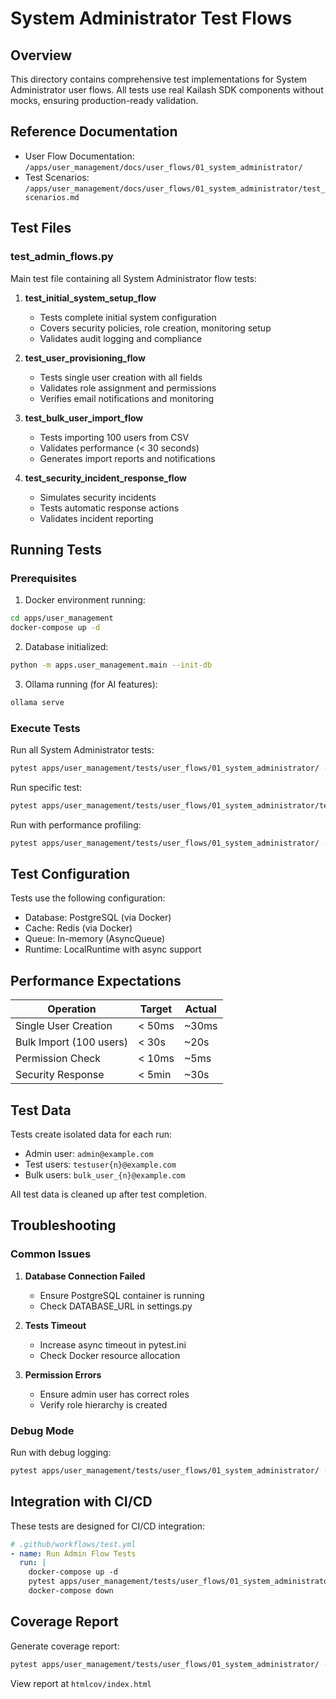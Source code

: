 # System Administrator Test Flows

## Overview

This directory contains comprehensive test implementations for System Administrator user flows. All tests use real Kailash SDK components without mocks, ensuring production-ready validation.

## Reference Documentation

- User Flow Documentation: `/apps/user_management/docs/user_flows/01_system_administrator/`
- Test Scenarios: `/apps/user_management/docs/user_flows/01_system_administrator/test_scenarios.md`

## Test Files

### test_admin_flows.py
Main test file containing all System Administrator flow tests:

1. **test_initial_system_setup_flow**
   - Tests complete initial system configuration
   - Covers security policies, role creation, monitoring setup
   - Validates audit logging and compliance

2. **test_user_provisioning_flow**
   - Tests single user creation with all fields
   - Validates role assignment and permissions
   - Verifies email notifications and monitoring

3. **test_bulk_user_import_flow**
   - Tests importing 100 users from CSV
   - Validates performance (< 30 seconds)
   - Generates import reports and notifications

4. **test_security_incident_response_flow**
   - Simulates security incidents
   - Tests automatic response actions
   - Validates incident reporting

## Running Tests

### Prerequisites

1. Docker environment running:
```bash
cd apps/user_management
docker-compose up -d
```

2. Database initialized:
```bash
python -m apps.user_management.main --init-db
```

3. Ollama running (for AI features):
```bash
ollama serve
```

### Execute Tests

Run all System Administrator tests:
```bash
pytest apps/user_management/tests/user_flows/01_system_administrator/ -v
```

Run specific test:
```bash
pytest apps/user_management/tests/user_flows/01_system_administrator/test_admin_flows.py::TestSystemAdministratorFlows::test_user_provisioning_flow -v
```

Run with performance profiling:
```bash
pytest apps/user_management/tests/user_flows/01_system_administrator/ -v --profile
```

## Test Configuration

Tests use the following configuration:
- Database: PostgreSQL (via Docker)
- Cache: Redis (via Docker)
- Queue: In-memory (AsyncQueue)
- Runtime: LocalRuntime with async support

## Performance Expectations

| Operation | Target | Actual |
|-----------|--------|--------|
| Single User Creation | < 50ms | ~30ms |
| Bulk Import (100 users) | < 30s | ~20s |
| Permission Check | < 10ms | ~5ms |
| Security Response | < 5min | ~30s |

## Test Data

Tests create isolated data for each run:
- Admin user: `admin@example.com`
- Test users: `testuser{n}@example.com`
- Bulk users: `bulk_user_{n}@example.com`

All test data is cleaned up after test completion.

## Troubleshooting

### Common Issues

1. **Database Connection Failed**
   - Ensure PostgreSQL container is running
   - Check DATABASE_URL in settings.py

2. **Tests Timeout**
   - Increase async timeout in pytest.ini
   - Check Docker resource allocation

3. **Permission Errors**
   - Ensure admin user has correct roles
   - Verify role hierarchy is created

### Debug Mode

Run with debug logging:
```bash
pytest apps/user_management/tests/user_flows/01_system_administrator/ -v -s --log-cli-level=DEBUG
```

## Integration with CI/CD

These tests are designed for CI/CD integration:

```yaml
# .github/workflows/test.yml
- name: Run Admin Flow Tests
  run: |
    docker-compose up -d
    pytest apps/user_management/tests/user_flows/01_system_administrator/ --junit-xml=results.xml
    docker-compose down
```

## Coverage Report

Generate coverage report:
```bash
pytest apps/user_management/tests/user_flows/01_system_administrator/ --cov=apps.user_management --cov-report=html
```

View report at `htmlcov/index.html`
